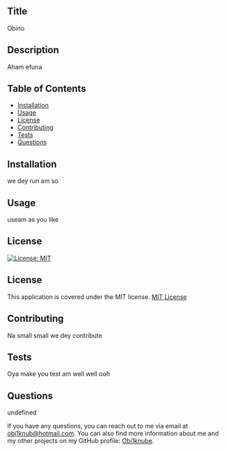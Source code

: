 
  
##  Title
   Obino
  
## Description
Aham efuna



## Table of Contents


- [Installation](#installation)
- [Usage](#usage)
- [License](#license)
- [Contributing](#contribution)
- [Tests](#tests)
- [Questions](#questions)



## Installation
we dey run am so

## Usage
useam as you like

## License
[![License: MIT](https://img.shields.io/badge/License-MIT-yellow.svg)](https://opensource.org/licenses/MIT)
## License

This application is covered under the MIT license.
[MIT License](https://opensource.org/licenses/MIT)

## Contributing
Na small small we dey contribute

## Tests
Oya make you test am well well ooh

## Questions
undefined


If you have any questions, you can reach out to me via email at obi1knub@hotmail.com. You can also find more information about me and my other projects on my GitHub profile: [Obi1knube](https://github.com/Obi1knube).
